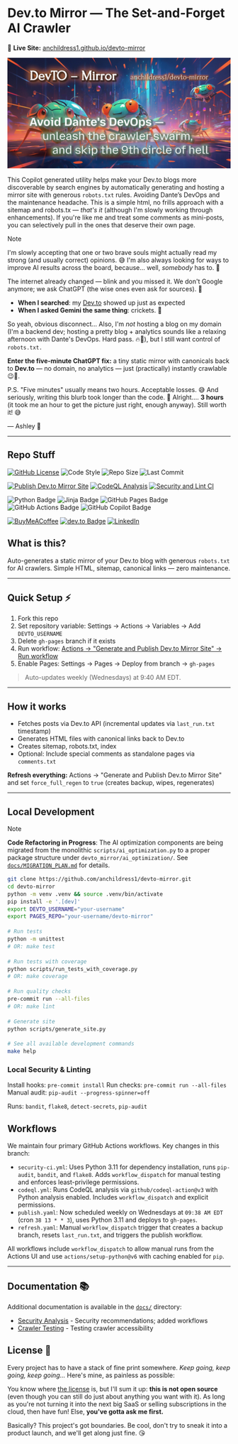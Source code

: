 # Dev.to Mirror — The Set-and-Forget AI Crawler

🔗 **Live Site:** [anchildress1.github.io/devto-mirror](https://anchildress1.github.io/devto-mirror/)

![anchildress1/devto-mirror social card: A colorful crawler](https://github.com/anchildress1/devto-mirror/blob/main/assets/devto-mirror.jpg)

This Copilot generated utility helps make your Dev.to blogs more discoverable by search engines by automatically generating and hosting a mirror site with generous `robots.txt` rules. Avoiding Dante’s DevOps and the maintenance headache. This is a simple html, no frills approach with a sitemap and robots.tx — _that's it_ (although I'm slowly working through enhancements). If you're like me and treat some comments as mini-posts, you can selectively pull in the ones that deserve their own page.

> [!NOTE]
>
> I'm slowly accepting that one or two brave souls might actually read my strong (and usually correct) opinions. 😅 I'm also always looking for ways to improve AI results across the board, because... well, _somebody_ has to. 🧠
>
> The internet already changed — blink and you missed it. We don't Google anymore; we ask ChatGPT (the wise ones even ask for sources). 🤖
>
> - **When I searched**: my [Dev.to](https://dev.to/anchildress1) showed up just as expected
> - **When I asked Gemini the same thing**: crickets. 🦗
>
> So yeah, obvious disconnect... Also, I'm _not_ hosting a blog on my domain (I'm a backend dev; hosting a pretty blog + analytics sounds like a relaxing afternoon with Dante's DevOps. Hard pass. 🔥🫠), but I still want control of `robots.txt.`
>
> **Enter the five-minute ChatGPT fix:** a tiny static mirror with canonicals back to **Dev.to** — no domain, no analytics — just (practically) instantly crawlable 😉🐜.
>
> P.S. "Five minutes" usually means two hours. Acceptable losses. 😅 And seriously, writing this blurb took longer than the code. 🤨 Alright.... **3 hours** (it took me an hour to get the picture just right, enough anyway). Still worth it! 😅
>
> — Ashley 🦄

---

## Repo Stuff

[![GitHub License](https://img.shields.io/badge/license-Polyform_Shield_1.0.0-yellow?style=flat)](./LICENSE) ![Code Style](https://img.shields.io/badge/code%20style-black-000000.svg?style=flat) ![Repo Size](https://img.shields.io/github/repo-size/anchildress1/devto-mirror?style=flat) ![Last Commit](https://img.shields.io/github/last-commit/anchildress1/devto-mirror?style=flat)

[![Publish Dev.to Mirror Site](https://github.com/anchildress1/devto-mirror/actions/workflows/publish.yaml/badge.svg?branch=main&style=flat)](https://github.com/anchildress1/devto-mirror/actions/workflows/publish.yaml) [![CodeQL Analysis](https://github.com/anchildress1/devto-mirror/actions/workflows/codeql.yml/badge.svg?style=flat)](https://github.com/anchildress1/devto-mirror/actions/workflows/codeql.yml) [![Security and Lint CI](https://github.com/anchildress1/devto-mirror/actions/workflows/security-ci.yml/badge.svg?style=flat)](https://github.com/anchildress1/devto-mirror/actions/workflows/security-ci.yml)

![Python Badge](https://img.shields.io/badge/dynamic/toml?url=https%3A%2F%2Fraw.githubusercontent.com%2Fanchildress1%2Fdevto-mirror%2Frefs%2Fheads%2Fmain%2Fpyproject.toml&query=%24.project.requires-python&style=flat&logo=python&logoColor=fff&label=Python&color=3776AB) ![Jinja Badge](https://img.shields.io/badge/Jinja-7E0C1B?logo=jinja&logoColor=fff&style=flat) ![GitHub Pages Badge](https://img.shields.io/badge/GitHub%20Pages-222?logo=githubpages&logoColor=fff&style=flat) ![GitHub Actions Badge](https://img.shields.io/badge/GitHub%20Actions-2088FF?logo=githubactions&logoColor=fff&style=flat) ![GitHub Copilot Badge](https://img.shields.io/badge/GitHub%20Copilot-000?logo=githubcopilot&logoColor=fff&style=flat)

 [![BuyMeACoffee](https://img.shields.io/badge/Buy%20Me%20a%20Coffee-ffdd00?logo=buy-me-a-coffee&logoColor=black&style=flat)](https://www.buymeacoffee.com/anchildress1) [![dev.to Badge](https://img.shields.io/badge/dev.to-0A0A0A?logo=devdotto&logoColor=fff&style=flat)](https://dev.to/anchildress1) [![LinkedIn](https://img.shields.io/badge/LinkedIn-%230077B5.svg?logo=linkedin\&logoColor=white&style=flat)](https://www.linkedin.com/in/anchildress1/)

## What is this?

Auto-generates a static mirror of your Dev.to blog with generous `robots.txt` for AI crawlers. Simple HTML, sitemap, canonical links — zero maintenance.

---

## Quick Setup ⚡

1. Fork this repo
2. Set repository variable: Settings → Actions → Variables → Add `DEVTO_USERNAME`
3. Delete `gh-pages` branch if it exists
4. Run workflow: [Actions → "Generate and Publish Dev.to Mirror Site" → Run workflow](https://github.com/anchildress1/devto-mirror/actions)
5. Enable Pages: Settings → Pages → Deploy from branch → `gh-pages`

> Auto-updates weekly (Wednesdays) at 9:40 AM EDT.

---

## How it works

- Fetches posts via Dev.to API (incremental updates via `last_run.txt` timestamp)
- Generates HTML files with canonical links back to Dev.to
- Creates sitemap, robots.txt, index
- Optional: Include special comments as standalone pages via `comments.txt`

**Refresh everything:** Actions → "Generate and Publish Dev.to Mirror Site" and set `force_full_regen` to `true` (creates backup, wipes, regenerates)

---

## Local Development

> [!NOTE]
>
> **Code Refactoring in Progress**: The AI optimization components are being migrated from the monolithic `scripts/ai_optimization.py` to a proper package structure under `devto_mirror/ai_optimization/`. See [`docs/MIGRATION_PLAN.md`](docs/MIGRATION_PLAN.md) for details.

```bash
git clone https://github.com/anchildress1/devto-mirror.git
cd devto-mirror
python -m venv .venv && source .venv/bin/activate
pip install -e '.[dev]'
export DEVTO_USERNAME="your-username"
export PAGES_REPO="your-username/devto-mirror"

# Run tests
python -m unittest
# OR: make test

# Run tests with coverage
python scripts/run_tests_with_coverage.py
# OR: make coverage

# Run quality checks
pre-commit run --all-files
# OR: make lint

# Generate site
python scripts/generate_site.py

# See all available development commands
make help
```

### Local Security & Linting

Install hooks: `pre-commit install`
Run checks: `pre-commit run --all-files`
Manual audit: `pip-audit --progress-spinner=off`

Runs: `bandit`, `flake8`, `detect-secrets`, `pip-audit`

## Workflows

We maintain four primary GitHub Actions workflows. Key changes in this branch:

- `security-ci.yml`: Uses Python 3.11 for dependency installation, runs `pip-audit`, `bandit`, and `flake8`. Adds `workflow_dispatch` for manual testing and enforces least-privilege permissions.
- `codeql.yml`: Runs CodeQL analysis via `github/codeql-action@v3` with Python analysis enabled. Includes `workflow_dispatch` and explicit permissions.
- `publish.yaml`: Now scheduled weekly on Wednesdays at `09:38 AM EDT` (cron `38 13 * * 3`), uses Python 3.11 and deploys to `gh-pages`.
- `refresh.yaml`: Manual `workflow_dispatch` trigger that creates a backup branch, resets `last_run.txt`, and triggers the publish workflow.

All workflows include `workflow_dispatch` to allow manual runs from the Actions UI and use `actions/setup-python@v6` with caching enabled for `pip`.

---

## Documentation 📚

Additional documentation is available in the [`docs/`](./docs/) directory:

- [Security Analysis](./docs/SECURITY_ANALYSIS.md) - Security recommendations; added workflows
- [Crawler Testing](./docs/20251026_CRAWLER_TESTING.md) - Testing crawler accessibility

## License 📄

Every project has to have a stack of fine print somewhere. _Keep going, keep going, keep going..._ Here's mine, as painless as possible:

You know where [the license](./LICENSE) is, but I'll sum it up: **this is not open source** (even though you can still do just about anything you want with it). As long as you're not turning it into the next big SaaS or selling subscriptions in the cloud, then have fun! Else, **you've gotta ask me first.**

Basically? This project's got boundaries. Be cool, don't try to sneak it into a product launch, and we'll get along just fine. 😘
